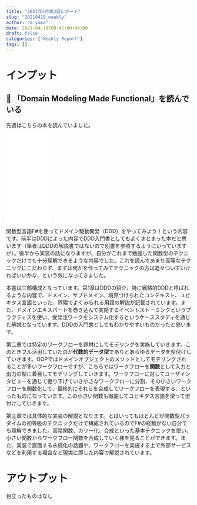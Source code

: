 ```yaml
---
title: "2021年4月第3週レポート"
slug: "20210419_weekly"
author: "d_yama"
date: 2021-04-19T09:45:00+09:00
draft: false
categories: ["Weekly Report"]
tags: []
---
```



# インプット
## 📝 「Domain Modeling Made Functional」を読んでいる
先週はこちらの本を読んでいました。

<iframe style="width:120px;height:240px;" marginwidth="0" marginheight="0" scrolling="no" frameborder="0" src="//rcm-fe.amazon-adsystem.com/e/cm?lt1=_blank&bc1=000000&IS2=1&bg1=FFFFFF&fc1=000000&lc1=0000FF&t=7dyama-22&language=ja_JP&o=9&p=8&l=as4&m=amazon&f=ifr&ref=as_ss_li_til&asins=B07B44BPFB&linkId=01ad144eb2c0743f7d3daa412769591a"></iframe>

関数型言語F#を使ってドメイン駆動開発（DDD）をやってみよう！という内容です。前半はDDDによった内容でDDD入門書としてもよくまとまった本だと思います（筆者はDDDの解説書ではないので別書を参照するようにいっていますが）。後半から実装の話になりますが、自分がこれまで勉強した関数型のテクニックだけでも十分理解できるような内容でした。これを読んであまり高等なテクニックにこだわらず、まずは何かを作ってみてテクニックの方は追々ついていければいいかな、という気になってきました。

本書は三部構成となっています。第1章はDDDの紹介、特に戦略的DDDと呼ばれるような内容で、ドメイン、サブドメイン、境界づけられたコンテキスト、ユビキタス言語といった、界隈でよくみられる用語の解説が記載されています。また、ドメインエキスパートを巻き込んで実施するイベントストーミングというプラクティスを使い、受発注ワークをシステム化するというケーススタディを通じた解説となっています。DDDの入門書としてもわかりやすいものだったと思います。

第二章では特定のワークフローを題材にしてモデリングを実施していきます。このときフル活用していたのが**代数的データ型**でありとあらゆるデータを型付けしていきます。OOPではドメインオブジェクトのメソッドとしてモデリングされることが多いワークフローですが、こちらではワークフローを**関数**として入力と出力の型に着目してモデリングしていきます。ワークフローに対してユーザインタビューを通じて掘り下げていき小さなワークフローに分割、その小さいワークフローを関数化して、最終的にそれらを合成してワークフローを表現する、といったものになっています。この小さい関数も徹底してユビキタス言語を使って型付けしていきます。

第三章では具体的な実装の解説となります。とはいってもほとんどが関数型パラダイムの初等級のテクニックだけで構成されているのでF#の経験がない自分でも理解できました。高階関数、カリー化、合成といった基本テクニックを使い、小さい関数からワークフロー関数を合成していく様を見ることができます。また、実装で直面する永続化の話題や、ワークフローを実施する上で外部サービスなどを利用する場合など現実に即した内容で解説されています。

# アウトプット
目立ったものはなし